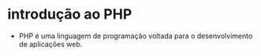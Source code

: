 # introdução ao PHP
- PHP é uma linguagem de programação voltada para o desenvolvimento de aplicações web.

                                                                                       